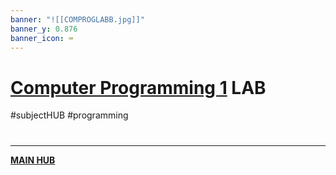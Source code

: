 ```yaml
---
banner: "![[COMPROGLABB.jpg]]"
banner_y: 0.876
banner_icon: ⌨️
---
```

# [Computer Programming 1](COMPROG11LEC.md) LAB
#subjectHUB #programming 

# 
---
**[MAIN HUB](main.md)**